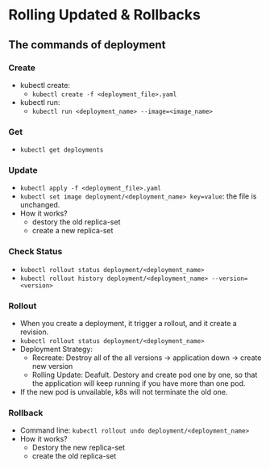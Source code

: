 # Rolling Updated & Rollbacks

## The commands of deployment
### Create
- kubectl create:
    - `kubectl create -f <deployment_file>.yaml` 
- kubectl run:
    - `kubectl run <deployment_name> --image=<image_name>`

### Get
- `kubectl get deployments`

### Update
- `kubectl apply -f <deployment_file>.yaml`
- `kubectl set image deployment/<deployment_name> key=value`: the file is unchanged.
- How it works?
    - destory the old replica-set
    - create a new replica-set

### Check Status
- `kubectl rollout status deployment/<deployment_name>`
- `kubectl rollout history deployment/<deployment_name> --version=<version>`

### Rollout
- When you create a deployment, it trigger a rollout, and it create a revision.
- `kubectl rollout status deployment/<deployment_name>`
- Deployment Strategy:
    - Recreate: Destroy all of the all versions  -> application down -> create new version
    - Rolling Update: Deafult. Destory and create pod one by one, so that the application will keep running if you have more than one pod. 
- If the new pod is unvailable, k8s will not terminate the old one.

### Rollback
- Command line: `kubectl rollout undo deployment/<deployment_name>`
- How it works?
    - Destory the new replica-set
    - create the old replica-set
